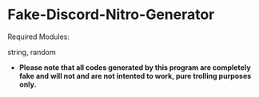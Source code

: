 # Fake-Discord-Nitro-Generator

Required Modules:

string, random

* **Please note that all codes generated by this program are completely fake and will not and are not intented to work, pure trolling purposes only.**
